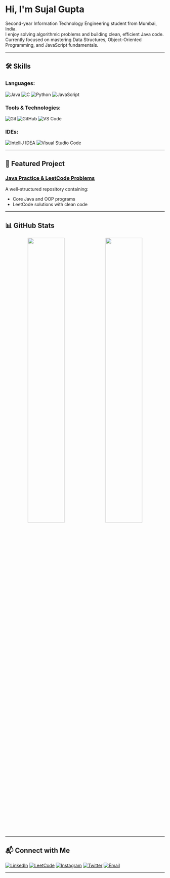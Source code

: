 # Hi, I'm Sujal Gupta

Second-year Information Technology Engineering student from Mumbai, India.  
I enjoy solving algorithmic problems and building clean, efficient Java code.  
Currently focused on mastering Data Structures, Object-Oriented Programming, and JavaScript fundamentals.

---

## 🛠️ Skills

### Languages:
![Java](https://img.shields.io/badge/Java-ED8B00?style=flat-square&logo=openjdk&logoColor=white)
![C](https://img.shields.io/badge/C-00599C?style=flat-square&logo=c&logoColor=white)
![Python](https://img.shields.io/badge/Python-3776AB?style=flat-square&logo=python&logoColor=white)
![JavaScript](https://img.shields.io/badge/JavaScript-F7DF1E?style=flat-square&logo=javascript&logoColor=black)

### Tools & Technologies:
![Git](https://img.shields.io/badge/Git-F05032?style=flat-square&logo=git&logoColor=white)
![GitHub](https://img.shields.io/badge/GitHub-181717?style=flat-square&logo=github&logoColor=white)
![VS Code](https://img.shields.io/badge/VSCode-007ACC?style=flat-square&logo=visualstudiocode&logoColor=white)

### IDEs:
![IntelliJ IDEA](https://img.shields.io/badge/IntelliJIDEA-000000?style=flat-square&logo=intellijidea&logoColor=white)
![Visual Studio Code](https://img.shields.io/badge/VS%20Code-007ACC?style=flat-square&logo=visual-studio-code&logoColor=white)

---

## 📁 Featured Project

### [Java Practice & LeetCode Problems](https://github.com/sujalcantcode/java-practice)
A well-structured repository containing:
- Core Java and OOP programs
- LeetCode solutions with clean code

---

## 📊 GitHub Stats

<p align="center">
  <img width="48%" src="https://github-readme-stats.vercel.app/api?username=sujalcantcode&show_icons=true&theme=default" />
  <img width="48%" src="https://github-readme-stats.vercel.app/api/top-langs/?username=sujalcantcode&layout=compact&theme=default" />
</p>

---

## 📬 Connect with Me

[![LinkedIn](https://img.shields.io/badge/LinkedIn-0A66C2?style=flat-square&logo=linkedin&logoColor=white)](https://www.linkedin.com/in/sujal-gupta-78a452326?utm_source=share&utm_campaign=share_via&utm_content=profile&utm_medium=android_app )
[![LeetCode](https://img.shields.io/badge/LeetCode-FFA116?style=flat-square&logo=leetcode&logoColor=black)](https://leetcode.com/acchasujal)
[![Instagram](https://img.shields.io/badge/Instagram-E4405F?style=flat-square&logo=instagram&logoColor=white)](https://instagram.com/chupbesalle)
[![Twitter](https://img.shields.io/badge/Twitter-1DA1F2?style=flat-square&logo=twitter&logoColor=white)](https://twitter.com/sujalcantcode)
[![Email](https://img.shields.io/badge/Email-D14836?style=flat-square&logo=gmail&logoColor=white)](mailto:sujalgupta1376@gmail.com)


---


<!--
**sujalcantcode/sujalcantcode** is a ✨ _special_ ✨ repository because its `README.md` (this file) appears on your GitHub profile.

Here are some ideas to get you started:

- 🔭 I’m currently working on ...
- 🌱 I’m currently learning ...
- 👯 I’m looking to collaborate on ...
- 🤔 I’m looking for help with ...
- 💬 Ask me about ...
- 📫 How to reach me: ...
- 😄 Pronouns: ...
- ⚡ Fun fact: ...
-->
